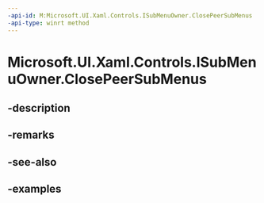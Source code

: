 ```yaml
---
-api-id: M:Microsoft.UI.Xaml.Controls.ISubMenuOwner.ClosePeerSubMenus
-api-type: winrt method
---
```


# Microsoft.UI.Xaml.Controls.ISubMenuOwner.ClosePeerSubMenus

<!--
public void ClosePeerSubMenus ();
-->


## -description

## -remarks

## -see-also

## -examples


